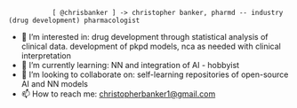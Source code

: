                [ @chrisbanker ] -> christopher banker, pharmd -- industry (drug development) pharmacologist      
- 👀 I’m interested in: drug development through statistical analysis of clinical data. development of pkpd models, nca as needed with clinical interpretation
- 🌱 I’m currently learning: NN and integration of AI - hobbyist
- 💞️ I’m looking to collaborate on: self-learning repositories of open-source AI and NN models
- 📫 How to reach me: christopherbanker1@gmail.com


<!---
chrisbanker/chrisbanker is a ✨ special ✨ repository because its `README.md` (this file) appears on your GitHub profile.
You can click the Preview link to take a look at your changes.
--->
